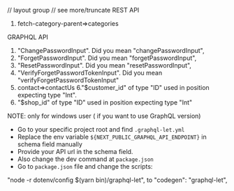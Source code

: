 // layout group
// see more/truncate
REST API

1. fetch-category-parent=>categories

GRAPHQL API

1. "ChangePasswordInput". Did you mean "changePasswordInput",
2. "ForgetPasswordInput". Did you mean "forgetPasswordInput",
3. "ResetPasswordInput". Did you mean "resetPasswordInput",
4. "VerifyForgetPasswordTokenInput". Did you mean "verifyForgetPasswordTokenInput"
5. contact=>contactUs
   6."$customer_id" of type "ID" used in position expecting type "Int".
6. "$shop_id" of type "ID" used in position expecting type "Int"

NOTE: only for windows user ( if you want to use GraphQL version)

- Go to your specific project root and find `.graphql-let.yml`
- Replace the env variable `${NEXT_PUBLIC_GRAPHQL_API_ENDPOINT}` in schema field manually
- Provide your API url in the schema field.
- Also change the dev command at `package.json`
- Go to `package.json` file and change the scripts:

"node -r dotenv/config $(yarn bin)/graphql-let",
to
"codegen": "graphql-let",
